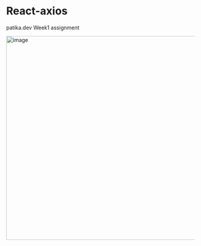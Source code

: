 # React-axios
patika.dev Week1 assignment

<img width="545" alt="image" src="https://user-images.githubusercontent.com/113346418/228348214-447e4892-ac61-4d32-b8a4-fd65800e62ab.png">
